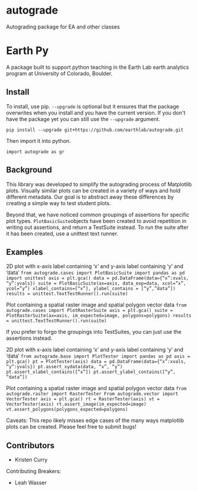 # autograde
Autograding package for EA and other classes


# Earth Py

A package built to support python teaching in the Earth Lab earth analytics program
at University of Colorado, Boulder.

## Install

To install, use pip. `--upgrade` is optional but it ensures that the package overwrites
when you install and you have the current version. If you don't have the package
yet you can still use the `--upgrade` argument.

`pip install --upgrade git+https://github.com/earthlab/autograde.git`

Then import it into python.

`import autograde as gr`

## Background

This library was developed to simplify the autograding process of Matplotlib plots. Visually similar plots can be created in a variety of ways and hold different metadata. Our goal is to abstract away these differences by creating a simple way to test student plots.

Beyond that, we have noticed common groupings of assertions for specific plot types. `PlotBasicSuite`objects have been created to avoid repetition in writing out assertions, and return a TestSuite instead. To run the suite after it has been created, use a unittest text runner.

## Examples

2D plot with x-axis label containing ‘x’ and y-axis label containing ‘y’ and ‘data’
`from autograde.cases import PlotBasicSuite
import pandas as pd
import unittest
axis = plt.gca()
data = pd.DataFrame(data={“x”:xvals, “y”:yvals})
suite = PlotBasicSuite(ax=axis, data_exp=data, xcol=”x”, ycol=”y”)
xlabel_contains=[“x”], ylabel_contains = [“y”,”data”])
results = unittest.TextTestRunner().run(suite)`

Plot containing a spatial raster image and spatial polygon vector data
`from autograde.cases import PlotRasterSuite
axis = plt.gca()
suite = PlotRasterSuite(ax=axis, im_expected=image, polygons=polygons)
results = unittest.TextTestRunner().run(suite)`

If you prefer to forgo the groupings into TestSuites, you can just use the assertions instead.

2D plot with x-axis label containing ‘x’ and y-axis label containing ‘y’ and ‘data’
`from autograde.base import PlotTester
import pandas as pd
axis = plt.gca()
pt = PlotTester(axis)
data = pd.DataFrame(data={“x”:xvals, “y”:yvals})
pt.assert_xydata(data, “x”, “y”)
pt.assert_xlabel_contains([“x”])
pt.assert_ylabel_contains([“y”, “data”])`

Plot containing a spatial raster image and spatial polygon vector data
`from autograde.raster import RasterTester
From autograde.vector import VectorTester
axis = plt.gca()
rt = RasterTester(axis)
vt = VectorTester(axis)
rt.assert_image(im_expected=image)
vt.assert_polygons(polygons_expected=polygons)`

Caveats: This repo likely misses edge cases of the many ways matplotlib plots can be created. Please feel free to submit bugs!


## Contributors

- Kristen Curry

Contributing Breakers:

- Leah Wasser
